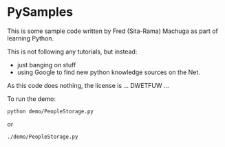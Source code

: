 # PySamples

This is some sample code written by Fred (Sita-Rama) Machuga as part of learning Python. 

This is not following any tutorials, but instead:
- just banging on stuff
- using Google to find new python knowledge sources on the Net.

As this code does nothing, the license is ... DWETFUW ... 

To run the demo:

    python demo/PeopleStorage.py
    
    
or

    ./demo/PeopleStorage.py


    

